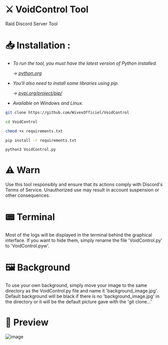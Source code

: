# ⚔ VoidControl Tool
Raid Discord Server Tool

# 📥 Installation :
- *To run the tool, you must have the latest version of Python installed.*

  *→ [python.org](https://www.python.org/)*

- *You'll also need to install some libraries using pip.*

  *→ [pypi.org/project/pip/](https://pypi.org/project/pip/)*

- *Available on Windows and Linux.*

```bash
git clone https://github.com/WivexOfficiel/VoidControl
```
```bash
cd VoidControl
```
```bash
chmod +x requirements.txt
```
```bash
pip install -r requirements.txt
```
```bash
python3 VoidControl.py
```

# ⚠ Warn
Use this tool responsibly and ensure that its actions comply with Discord's Terms of Service. Unauthorized use may result in account suspension or other consequences.

# 📟 Terminal
Most of the logs will be displayed in the terminal behind the graphical interface. If you want to hide them, simply rename the file 'VoidControl.py' to 'VoidControl.pyw'.

# 🖼 Background
To use your own background, simply move your image to the same directory as the VoidControl.py file and name it 'background_image.jpg'.
Default background will be black if there is no 'background_image.jpg' in the directory or it will be the default picture gave with the 'git clone...'

# 👀 Preview
![image](https://github.com/user-attachments/assets/1846ddd4-1562-4067-8323-b8b8bfb9c28c)

